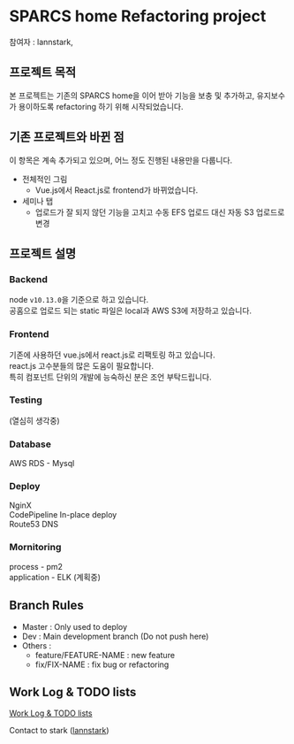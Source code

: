 # SPARCS home Refactoring project

참여자 : lannstark,

## 프로젝트 목적

본 프로젝트는 기존의 SPARCS home을 이어 받아 기능을 보충 및 추가하고, 유지보수가 용이하도록 refactoring 하기 위해 시작되었습니다.

## 기존 프로젝트와 바뀐 점

이 항목은 계속 추가되고 있으며, 어느 정도 진행된 내용만을 다룹니다.

- 전체적인 그림
  - Vue.js에서 React.js로 frontend가 바뀌었습니다.
- 세미나 탭
  - 업로드가 잘 되지 않던 기능을 고치고 수동 EFS 업로드 대신 자동 S3 업로드로 변경

## 프로젝트 설명

### Backend

node `v10.13.0`을 기준으로 하고 있습니다.  
공홈으로 업로드 되는 static 파일은 local과 AWS S3에 저장하고 있습니다.

### Frontend

기존에 사용하던 vue.js에서 react.js로 리팩토링 하고 있습니다.  
react.js 고수분들의 많은 도움이 필요합니다.  
특히 컴포넌트 단위의 개발에 능숙하신 분은 조언 부탁드립니다.  

### Testing

(열심히 생각중)

### Database

AWS RDS - Mysql

### Deploy

NginX  
CodePipeline In-place deploy  
Route53 DNS

### Mornitoring

process - pm2  
application - ELK (계획중)

## Branch Rules

- Master : Only used to deploy
- Dev : Main development branch (Do not push here)
- Others :
  - feature/FEATURE-NAME : new feature
  - fix/FIX-NAME : fix bug or refactoring

## Work Log & TODO lists

[Work Log & TODO lists](https://hackmd.io/s/B1Jsi-VPV)

Contact to stark ([lannstark](https://github.com/lannstark))
